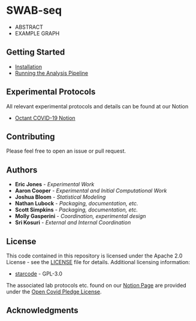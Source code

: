# SWAB-seq

- ABSTRACT
- EXAMPLE GRAPH

## Getting Started

- [Installation](https://github.com/octantbio/swab-seq/wiki/Installation)
- [Running the Analysis Pipeline](https://github.com/octantbio/swab-seq/wiki/Analysis-Details)

## Experimental Protocols

All relevant experimental protocols and details can be found at our Notion

- [Octant COVID-19 Notion](https://www.notion.so/Octant-COVID-Scaling-9eb80e793d7e46348038aa80a5a901fd)

## Contributing

Please feel free to open an issue or pull request.

## Authors

- **Eric Jones** - *Experimental Work*
- **Aaron Cooper** - *Experimental and Initial Computational Work*
- **Joshua Bloom** - *Statistical Modeling*
- **Nathan Lubock** - *Packaging, documentation, etc.*
- **Scott Simpkins** - *Packaging, documentation, etc.*
- **Molly Gasperini** - *Coordination, experimental design*
- **Sri Kosuri** - *External and Internal Coordination*

## License

This code contained in this repository is licensed under the Apache 2.0 License - see the [LICENSE](LICENSE) file for details. Additional licensing information:

- [starcode](docker/starcode-license) - GPL-3.0

The associated lab protocols etc. found on our [Notion Page](https://www.notion.so/Octant-COVID-Scaling-9eb80e793d7e46348038aa80a5a901fd) are provided under the [Open Covid Pledge License](https://www.notion.so/Octant-COVID-License-816b04b442674433a2a58bff2d8288df).

## Acknowledgments
